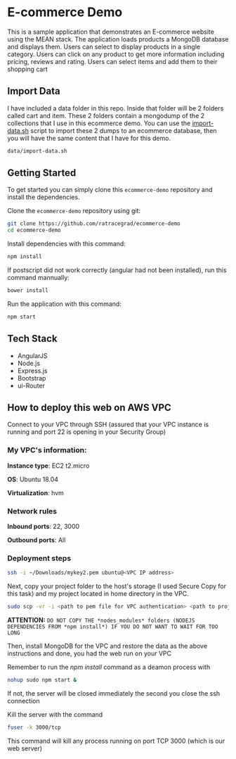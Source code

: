 # E-commerce Demo

This is a sample application that demonstrates an E-commerce website using the MEAN stack. The application loads 
products a MongoDB database and displays them. Users can select to display products in a single category. Users can 
click on any product to get more information including pricing, reviews and rating. Users can select items and 
add them to their shopping cart

## Import Data
I have included a data folder in this repo. Inside that folder will be 2 folders called cart and item. These 2 folders contain a mongodump of the 2 collections that I use in this ecommerce demo. You can use the [import-data.sh](data/import-data.sh) script to import these 2 dumps to an ecommerce database, then you will have the same content that I have for this demo.
```bash
data/import-data.sh
```

## Getting Started
To get started  you can simply clone this `ecommerce-demo` repository and install the dependencies.

Clone the `ecommerce-demo` repository using git:

```bash
git clone https://github.com/ratracegrad/ecommerce-demo
cd ecommerce-demo
```

Install dependencies with this command:
```bash
npm install
```

If postscript did not work correctly (angular had not been installed), run this command mannually:
```bash
bower install
```

Run the application with this command:
```bash
npm start
```

## Tech Stack
* AngularJS
* Node.js
* Express.js
* Bootstrap
* ui-Router

## How to deploy this web on AWS VPC
Connect to your VPC through SSH (assured that your VPC instance is running and port 22 is opening in your Security Group)

### My VPC's information:

**Instance type**: EC2 t2.micro

**OS**: Ubuntu 18.04

**Virtualization**: hvm

### Network rules

**Inbound ports**: 22, 3000

**Outbound ports**: All

### Deployment steps

```bash
ssh -i ~/Downloads/mykey2.pem ubuntu@<VPC IP address>
```
Next, copy your project folder to the host's storage (I used Secure Copy for this task) and my project located in home directory in the VPC.

```bash
sudo scp -vr -i <path to pem file for VPC authentication> <path to project folder in your PC> ubuntu@<AWS VPC ip address>:~/
```

**ATTENTION:** ```DO NOT COPY THE *nodes_modules* folders (NODEJS DEPENDENCIES FROM *npm install*) IF YOU DO NOT WANT TO WAIT FOR TOO LONG```

Then, install MongoDB for the VPC and restore the data as the above instructions and done, you had the web run on your VPC

Remember to run the *npm install* command as a deamon process with

```bash
nohup sudo npm start &
```

If not, the server will be closed immediately the second you close the ssh connection

Kill the server with the command 

```bash
fuser -k 3000/tcp
```

This command will kill any process running on port TCP 3000 (which is our web server)




